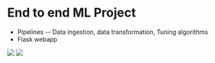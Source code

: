 # End to end ML Project

- Pipelines -- Data ingestion, data transformation, Tuning algorithms
- Flask webapp

<img src="https://res.cloudinary.com/dxwvax3zv/image/upload/v1695486365/Captura_de_tela_de_2023-09-07_16-40-33.png"/>

<img src="https://res.cloudinary.com/dxwvax3zv/image/upload/v1695486365/Captura_de_tela_de_2023-09-07_16-37-24.png"/>
